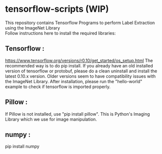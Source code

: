 # tensorflow-scripts (WIP)
This repository contains Tensorflow Programs to perform Label Extraction using the ImageNet Library <br/>
Follow instructions here to install the required libraries:

## Tensorflow : 
https://www.tensorflow.org/versions/r0.10/get_started/os_setup.html 
The recommended way is to do pip install. If you already have an old installed version of tensorflow or protobuf, please do a clean uninstall and install the latest 0.10.x version. Older versions seem to have compatibility issues with the ImageNet Library. After installation, please run the "hello-world" example to check if tensorflow is imported properly.

## Pillow :
If Pillow is not installed, use "pip install pillow". This is Python's Imaging Library which we use for image manipulation.

## numpy :
pip install numpy

